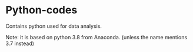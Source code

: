# Python-codes
Contains python used for data analysis.

Note: it is based on python 3.8 from Anaconda. 
(unless the name mentions 3.7 instead)
